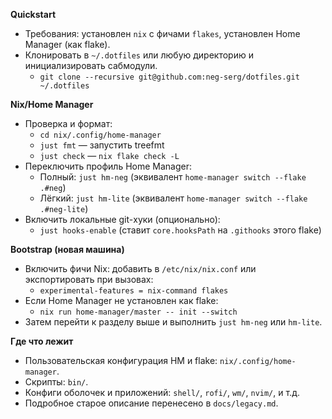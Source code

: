 **Quickstart**

- Требования: установлен `nix` с фичами `flakes`, установлен Home Manager (как flake).
- Клонировать в `~/.dotfiles` или любую директорию и инициализировать сабмодули.
  - `git clone --recursive git@github.com:neg-serg/dotfiles.git ~/.dotfiles`

**Nix/Home Manager**

- Проверка и формат:
  - `cd nix/.config/home-manager`
  - `just fmt` — запустить treefmt
  - `just check` — `nix flake check -L`
- Переключить профиль Home Manager:
  - Полный: `just hm-neg` (эквивалент `home-manager switch --flake .#neg`)
  - Лёгкий: `just hm-lite` (эквивалент `home-manager switch --flake .#neg-lite`)
- Включить локальные git-хуки (опционально):
  - `just hooks-enable` (ставит `core.hooksPath` на `.githooks` этого flake)

**Bootstrap (новая машина)**

- Включить фичи Nix: добавить в `/etc/nix/nix.conf` или экспортировать при вызовах:
  - `experimental-features = nix-command flakes`
- Если Home Manager не установлен как flake:
  - `nix run home-manager/master -- init --switch`
- Затем перейти к разделу выше и выполнить `just hm-neg` или `hm-lite`.

**Где что лежит**

- Пользовательская конфигурация HM и flake: `nix/.config/home-manager`.
- Скрипты: `bin/`.
- Конфиги оболочек и приложений: `shell/`, `rofi/`, `wm/`, `nvim/`, и т.д.
- Подробное старое описание перенесено в `docs/legacy.md`.
